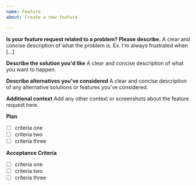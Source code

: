 ```yaml
---
name: Feature
about: Create a new feature

---
```


**Is your feature request related to a problem? Please describe.**
A clear and concise description of what the problem is. Ex. I'm always frustrated when [...]

**Describe the solution you'd like**
A clear and concise description of what you want to happen.

**Describe alternatives you've considered**
A clear and concise description of any alternative solutions or features you've considered.

**Additional context**
Add any other context or screenshots about the feature request here.

**Plan**
- [ ] criteria one
- [ ] criteria two
- [ ] criteria three

**Acceptance Criteria**
- [ ] criteria one
- [ ] criteria two
- [ ] criteria three
